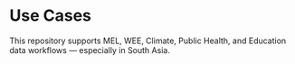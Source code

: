 # Use Cases

This repository supports MEL, WEE, Climate, Public Health, and Education data workflows — especially in South Asia.